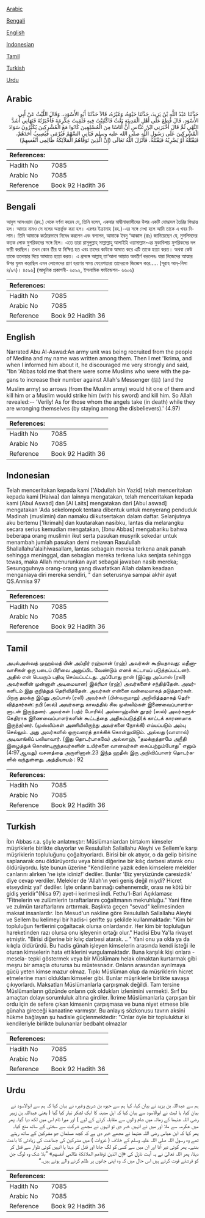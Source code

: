 [Arabic](#arabic)

[Bengali](#bengali)

[English](#english)

[Indonesian](#indonesian)

[Tamil](#tamil)

[Turkish](#turkish)

[Urdu](#urdu)

## Arabic


<div dir="rtl" lang="ar" style={{fontSize:'larger',backgroundColor:'#f8f9fa',padding:20}}>
حَدَّثَنَا عَبْدُ اللَّهِ بْنُ يَزِيدَ، حَدَّثَنَا حَيْوَةُ، وَغَيْرُهُ، قَالاَ حَدَّثَنَا أَبُو الأَسْوَدِ،‏.‏ وَقَالَ اللَّيْثُ عَنْ أَبِي الأَسْوَدِ، قَالَ قُطِعَ عَلَى أَهْلِ الْمَدِينَةِ بَعْثٌ فَاكْتُتِبْتُ فِيهِ فَلَقِيتُ عِكْرِمَةَ فَأَخْبَرْتُهُ فَنَهَانِي أَشَدَّ النَّهْىِ ثُمَّ قَالَ أَخْبَرَنِي ابْنُ عَبَّاسٍ أَنَّ أُنَاسًا مِنَ الْمُسْلِمِينَ كَانُوا مَعَ الْمُشْرِكِينَ يُكَثِّرُونَ سَوَادَ الْمُشْرِكِينَ عَلَى رَسُولِ اللَّهِ صلى الله عليه وسلم فَيَأْتِي السَّهْمُ فَيُرْمَى فَيُصِيبُ أَحَدَهُمْ، فَيَقْتُلُهُ أَوْ يَضْرِبُهُ فَيَقْتُلُهُ‏.‏ فَأَنْزَلَ اللَّهُ تَعَالَى ‏(‏إِنَّ الَّذِينَ تَوَفَّاهُمُ الْمَلاَئِكَةُ ظَالِمِي أَنْفُسِهِمْ‏)‏
</div>
<div style={{backgroundColor:'#f8f9fa',padding:20, marginBottom: 10}}><table> <thead> <tr> <th>References:</th> <th></th> </tr> </thead> <tbody><tr><td>Hadith No</td><td>7085</td></tr><tr><td>Arabic No</td><td>7085</td></tr><tr><td>Reference</td><td>Book 92 Hadith 36</td></tr></tbody></table></div>

## Bengali


<div dir="ltr" lang="bn" style={{fontSize:'larger',backgroundColor:'#f8f9fa',padding:20}}>
আবুল আসওয়াদ (রহ.) থেকে বর্ণনা করেন যে, তিনি বলেন, একবার মাদ্বীনাহ্বাসীদের উপর একটি যোদ্ধাদল তৈরির সিদ্ধান্ত হল। আমার নামও সে দলের অন্তর্ভুক্ত করা হল। এরপর ইক্রামাহ (রহ.)-এর সঙ্গে দেখা হলে আমি তাকে এ খবর দিলাম। তিনি আমাকে কঠোরভাবে নিষেধ করলেন এবং বললেন, আমাকে ইবনু ‘আব্বাস (রাঃ) জানিয়েছেন যে, মুসলিমদের কতক লোক মুশরিকদের সঙ্গে ছিল। এতে তারা রাসূলুল্লাহ্ সাল্লাল্লাহু আলাইহি ওয়াসাল্লাম-এর মুকাবিলায় মুশরিকদের দল ভারী করছিল। তখন কোন তীর যা নিক্ষিপ্ত হত এবং তাদের কাউকে আঘাত করে এটি তাকে হত্যা করত। অথবা কেউ তাকে তলোয়ার দিয়ে আঘাতে হত্যা করত। এ প্রসঙ্গে আল্লাহ্ তা‘আলা আয়াত অবতীর্ণ করলেনঃ যারা নিজেদের আত্মার উপর যুলম করেছিল এমন লোকেদের প্রাণ হরণের সময় ফেরেশতারা তাদেরকে জিজ্ঞেস করে..... (সূরাহ আন্-নিসা ৪/৯৭)। ৪৫৯৬] (আধুনিক প্রকাশনী- ৬৫৯২, ইসলামিক ফাউন্ডেশন- ৬৬০৬)
</div>
<div style={{backgroundColor:'#f8f9fa',padding:20, marginBottom: 10}}><table> <thead> <tr> <th>References:</th> <th></th> </tr> </thead> <tbody><tr><td>Hadith No</td><td>7085</td></tr><tr><td>Arabic No</td><td>7085</td></tr><tr><td>Reference</td><td>Book 92 Hadith 36</td></tr></tbody></table></div>

## English


<div dir="ltr" lang="en" style={{fontSize:'larger',backgroundColor:'#f8f9fa',padding:20}}>
Narrated Abu Al-Aswad:An army unit was being recruited from the people of Medina and my name was written among them. Then I met 'Ikrima, and when I informed him about it, he discouraged me very strongly and said, "Ibn 'Abbas told me that there were some Muslims who were with the pagans to increase their number against Allah's Messenger (ﷺ) (and the Muslim army) so arrows (from the Muslim army) would hit one of them and kill him or a Muslim would strike him (with his sword) and kill him. So Allah revealed:-- 'Verily! As for those whom the angels take (in death) while they are wronging themselves (by staying among the disbelievers).' (4.97)
</div>
<div style={{backgroundColor:'#f8f9fa',padding:20, marginBottom: 10}}><table> <thead> <tr> <th>References:</th> <th></th> </tr> </thead> <tbody><tr><td>Hadith No</td><td>7085</td></tr><tr><td>Arabic No</td><td>7085</td></tr><tr><td>Reference</td><td>Book 92 Hadith 36</td></tr></tbody></table></div>

## Indonesian


<div dir="ltr" lang="id" style={{fontSize:'larger',backgroundColor:'#f8f9fa',padding:20}}>
Telah menceritakan kepada kami ['Abdullah bin Yazid] telah menceritakan kepada kami [Haiwa] dan lainnya mengatakan, telah menceritakan kepada kami [Abul Aswad] dan [Al Laits] mengatakan dari [Abul aswad] mengatakan 'Ada sekelompok tentara dibentuk untuk menyerang penduduk Madinah (muslimin) dan namaku diikutsertakan dalam daftar. Selanjutnya aku bertemu ['Ikrimah] dan kuutarakan nasibku, lantas dia melarangku secara serius kemudian mengatakan, [Ibnu Abbas] mengabariku bahwa beberapa orang muslimin ikut serta pasukan musyrik sekedar untuk menambah jumlah pasukan demi melawan Rasulullah Shallallahu'alaihiwasallam, lantas sebagain mereka terkena anak panah sehingga meninggal, dan sebagian mereka terkena luka senjata sehingga tewas, maka Allah menurunkan ayat sebagai jawaban nasib mereka; Sesungguhnya orang-orang yang diwafatkan Allah dalam keadaan menganiaya diri mereka sendiri, " dan seterusnya sampai akhir ayat QS.Annisa 97
</div>
<div style={{backgroundColor:'#f8f9fa',padding:20, marginBottom: 10}}><table> <thead> <tr> <th>References:</th> <th></th> </tr> </thead> <tbody><tr><td>Hadith No</td><td>7085</td></tr><tr><td>Arabic No</td><td>7085</td></tr><tr><td>Reference</td><td>Book 92 Hadith 36</td></tr></tbody></table></div>

## Tamil


<div dir="ltr" lang="ta" style={{fontSize:'larger',backgroundColor:'#f8f9fa',padding:20}}>
அபுல்அஸ்வத் முஹம்மத் பின் அப்திர் ரஹ்மான் (ரஹ்) அவர்கள் கூறியதாவது: மதீனாவாசிகள் ஒரு படைப் பிரிவை அனுப்பிட வேண்டும் எனக் கட்டாயப் படுத்தப்பட்டனர். அதில் என் பெயரும் பதிவு செய்யப்பட்டது. அப்போது நான் (இப்னு அப்பாஸ் (ரலி) அவர்களின் முன்னாள் அடிமையான) இக்ரிமா (ரஹ்) அவர்களைச் சந்தித்தேன். அவர்களிடம் இது குறித்துத் தெரிவித்தேன். அவர்கள் என்னை வன்மையாகத் தடுத்தார்கள். பிறகு தமக்கு இப்னு அப்பாஸ் (ரலி) அவர்கள் (பின்வருமாறு) அறிவித்ததாகத் தெரிவித்தார்கள்: நபி (ஸல்) அவர்களது காலத்தில் சில முஸ்லிம்கள் இணைவைப்பாளர்களுடன் இருந்தனர். அவர்கள் (பத்ர் போரில்) அல்லாஹ்வின் தூதர் (ஸல்) அவர்களுக்கெதிராக இணைவைப்பாளர்களின் கூட்டத்தை அதிகப்படுத்தி(க் காட்டக் காரணமாக இருந்த)னர். (முஸ்லிம்கள் அணியிலிருந்து அவர்களை நோக்கி) எய்யப்படும் அம்பு செல்லும். அது அவர்களில் ஒருவரைத் தாக்கிக் கொன்றுவிடும். அல்லது (வாளால்) அடிவாங்கிப் பலியாவார். (இது தொடர்பாகவே) அல்லாஹ், “தமக்குத்தாமே அநீதி இழைத்துக் கொண்டிருந்தவர்களின் உயிர்களை வானவர்கள் கைப்பற்றும்போது” எனும் (4:97ஆவது) வசனத்தை அருளினான்.23 இந்த ஹதீஸ் இரு அறிவிப்பாளர் தொடர்களில் வந்துள்ளது. அத்தியாயம் : 92
</div>
<div style={{backgroundColor:'#f8f9fa',padding:20, marginBottom: 10}}><table> <thead> <tr> <th>References:</th> <th></th> </tr> </thead> <tbody><tr><td>Hadith No</td><td>7085</td></tr><tr><td>Arabic No</td><td>7085</td></tr><tr><td>Reference</td><td>Book 92 Hadith 36</td></tr></tbody></table></div>

## Turkish


<div dir="ltr" lang="tr" style={{fontSize:'larger',backgroundColor:'#f8f9fa',padding:20}}>
İbn Abbas r.a. şöyle anlatmıştır: Müslümaniardan birtakım kimseler müşriklerle birlikte oluyorlar ve Resulullah Sallallahu Aleyhi ve Sellem'e karşı müşriklerin topluluğunu çoğaltıyorlardı. Birisi bir ok atıyor, o da gelip birisine saplanarak onu öldürüyordu veya birisi diğerine bir kılıç darbesi atarak onu öldürüyordu. İşte bunun üzerine "Kendilerine yazık eden kimselere melekler canlarını alırken 'ne işte idiniz!' dediler. Bunlar 'Biz yeryüzünde çaresizdik' diye cevap verdiler. Melekler de 'Allah'ın yeri geniş değil miydi? Hicret etseydiniz ya!' dediler. İşte onların barınağı cehennemdir, orası ne kötü bir gidiş yeridir"(Nisa 97) ayet-i kerimesi indi. Fethu'l-Bari Açıklaması: "Fitnelerin ve zulümlerin taraftarlarını çoğaltmanın mekruhluğu." Yani fitne ve zulmün taraftarlarını arttırmak. Başlıkta geçen "sevad" kelimesinden maksat insanlardır. İbn Mesud'un nakline göre Resulullah Sallallahu Aleyhi ve Sellem bu kelimeyi bir hadis-i şerifte şu şekilde kullanmaktadır: "Kim bir topluluğun fertlerini çoğaltacak olursa onlardandır. Her kim bir topluluğun hareketinden razı olursa onu işleyenin ortağı olur." Hadisi Ebu Ya'la rivayet etmiştir. "Birisi diğerine bir kılıç darbesi atarak. .. " Yani onu ya okla ya da kılıçla öldürürdü. Bu hadis günah işleyen kimselerin arasında kendi isteği ile oturan kimselerin hata ettiklerini vurgulamaktadır. Buna karşılık kişi onlara -mesela- tepki göstermek veya bir Müslümanı helak olmaktan kurtarmak gibi meşru bir amaçla oturursa bu müstesnadır. Onların arasından ayrılmaya gücü yeten kimse mazur olmaz. Tıpkı Müslüman olup da müşriklerin hicret etmelerine mani oldukları kimseler gibi. Bunlar müşriklerle birlikte savaşa çıkıyorlardı. Maksatları Müslümanlarla çarpışmak değildi. Tam tersine Müslümanların gözünde onların çok oldukları izlenimini vermekti. Sırf bu amaçtan dolayı sorumluluk altına girdiler. İkrime Müslümanlarla çarpışan bir ordu için de sefere çıkan kimsenin çarpışmasa ve buna niyet etmese bile günaha gireceği kanaatine varmıştır. Bu anlayış sözkonusu tavrın aksini hükme bağlayan şu hadisle güçlenmektedir: "Onlar öyle bir topluluktur ki kendileriyle birlikte bulunanlar bedbaht olmazlar
</div>
<div style={{backgroundColor:'#f8f9fa',padding:20, marginBottom: 10}}><table> <thead> <tr> <th>References:</th> <th></th> </tr> </thead> <tbody><tr><td>Hadith No</td><td>7085</td></tr><tr><td>Arabic No</td><td>7085</td></tr><tr><td>Reference</td><td>Book 92 Hadith 36</td></tr></tbody></table></div>

## Urdu


<div dir="rtl" lang="ur" style={{fontSize:'larger',backgroundColor:'#f8f9fa',padding:20}}>
ہم سے عبداللہ بن یزید نے بیان کیا، کہا ہم سے حیوہ بن شریح وغیرہ نے بیان کیا کہ ہم سے ابوالاسود نے بیان کیا، یا لیث نے ابوالاسود سے بیان کیا کہ اہل مدینہ کا ایک لشکر تیار کیا گیا ( یعنی عبداللہ بن زبیر رضی اللہ عنہما کے زمانہ میں شام والوں سے مقابلہ کرنے کے لیے ) اور میرا نام اس میں لکھ دیا گیا۔ پھر میں عکرمہ سے ملا اور میں نے انہیں خبر دی تو انہوں نے مجھے شرکت سے سختی کے ساتھ منع کیا۔ پھر کہا کہ ابن عباس رضی اللہ عنہما نے مجھے خبر دی ہے کہ کچھ مسلمان جو مشرکین کے ساتھ رہتے تھے وہ رسول اللہ صلی اللہ علیہ وسلم کے خلاف ( غزوات ) میں مشرکین کی جماعت کی زیادتی کا باعث بنتے۔ پھر کوئی تیر آتا اور ان میں سے کسی کو لگ جاتا اور قتل کر دیتا یا انہیں کوئی تلوار سے قتل کر دیتا، پھر اللہ تعالیٰ نے یہ آیت نازل کی «إن الذين توفاهم الملائكة ظالمي أنفسهم‏» ”بلا شک وہ لوگ جن کو فرشتے فوت کرتے ہیں اس حال میں کہ وہ اپنی جانوں پر ظلم کرنے والے ہوتے ہیں۔“
</div>
<div style={{backgroundColor:'#f8f9fa',padding:20, marginBottom: 10}}><table> <thead> <tr> <th>References:</th> <th></th> </tr> </thead> <tbody><tr><td>Hadith No</td><td>7085</td></tr><tr><td>Arabic No</td><td>7085</td></tr><tr><td>Reference</td><td>Book 92 Hadith 36</td></tr></tbody></table></div>